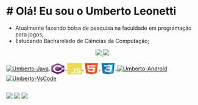 # # Olá! Eu sou o Umberto Leonetti

- Atualmente fazendo bolsa de pesquisa na faculdade em programação para jogos;
- Estudando Bacharelado de Ciências da Computação;
<div align="center">
  <a href="https://github.com/UmbertoLeonetti">
    <img height="150em" src="https://github-readme-stats.vercel.app/api?username=UmbertoLeonetti&show_icons=true&theme=dracula&include_all_commits=true&count_private=true"/>
  <img height="150em" src="https://github-readme-stats.vercel.app/api/top-langs/?username=UmbertoLeonetti&layout=compact&langs_count=7&theme=dracula"/>
</div>

  <div style="display: inline_block"><br>
  <img align="center" alt="Umberto-Java" height="30" width="40" src="https://cdn.jsdelivr.net/gh/devicons/devicon/icons/java/java-original-wordmark.svg"/>
  <img align="center" alt="Umberto-Csharp" height="30" width="40" src="https://raw.githubusercontent.com/devicons/devicon/master/icons/csharp/csharp-original.svg">
  <img align="center" alt="Umberto--JS" height="30" width="40" src="https://raw.githubusercontent.com/devicons/devicon/master/icons/javascript/javascript-plain.svg">
  <img align="center" alt="Umberto-HTML" height="30" width="40" src="https://raw.githubusercontent.com/devicons/devicon/master/icons/html5/html5-original.svg">
  <img align="center" alt="Umberto-CSS" height="30" width="40" src="https://raw.githubusercontent.com/devicons/devicon/master/icons/css3/css3-original.svg">
  <img align="center" alt="Umberto-Android" height="30" width="40" src="https://cdn.jsdelivr.net/gh/devicons/devicon/icons/android/android-original.svg" />
  <img align="center" alt="Umberto-VsCode" height="30" width="40" src="https://cdn.jsdelivr.net/gh/devicons/devicon/icons/vscode/vscode-original.svg" />
          
          
</div>
  
  ##
 
<div> 
  <a href="https://www.instagram.com/beto_leonetti_/" target="_blank"><img src="https://img.shields.io/badge/-Instagram-%23E4405F?style=for-the-badge&logo=instagram&logoColor=white" target="_blank"></a>
  <a href = "mailto:betoneto201@gmail.com"><img src="https://img.shields.io/badge/-Gmail-%23333?style=for-the-badge&logo=gmail&logoColor=white" target="_blank"></a>
  <a href="https://www.linkedin.com/in/umberto-neto-9a659b203/" target="_blank"><img src="https://img.shields.io/badge/-LinkedIn-%230077B5?style=for-the-badge&logo=linkedin&logoColor=white" target="_blank"></a> 
 
</div>

